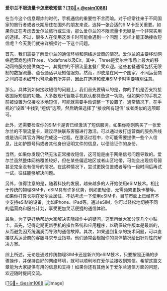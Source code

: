 **爱尔兰不限流量卡怎麽收短信？[[TG💪+ @esim1088](https://t.me/s/esim1088)]**

在当今这个信息爆炸的时代，手机通信的重要性不言而喻。对于经常往来于不同国家的旅行者或者长期居住在国外的朋友来说，选择一张合适的SIM卡至关重要。如果你正在考虑去爱尔兰旅行或生活，那么爱尔兰的不限流量卡无疑是一个非常实用的选择。不过，很多人在使用这类卡时可能会遇到一个问题：怎样才能正确接收短信呢？今天我们就来详细探讨一下这个问题。

首先，我们需要了解爱尔兰的通信环境和网络运营商的情况。爱尔兰的主要移动网络运营商包括Three、Vodafone以及Eir。其中，Three是爱尔兰市场上最大的移动网络服务提供商之一，其提供的不限流量套餐广受欢迎。这些套餐通常包括无限制的数据流量、语音通话以及短信服务。然而，即使是在同一个国家，不同运营商之间的技术细节也可能会有所差异，因此在选择和使用SIM卡时需要特别注意。

那么，具体到如何接收短信的问题上，我们首先要确认的是，你的手机是否支持接收国际短信的功能。大多数现代智能手机默认都具备这一功能，但如果你的手机之前被设置为仅接收本地短信，可能就需要手动调整一下设置了。通常情况下，在手机的“设置”中找到“短信”选项，然后确保选择了“接收所有短信”或者类似的选项即可。

此外，还需要检查你的SIM卡是否已经激活了短信服务。如果你刚刚购买了一张爱尔兰的不限流量卡，建议尽快联系客服进行激活。可以通过拨打运营商的服务热线或是访问其官方网站完成这一过程。在激活过程中，你可能需要提供一些个人信息，比如护照号码或者其他身份证明文件的信息，以便验证你的身份。

当然，如果你发现仍然无法正常接收短信，这可能是由于网络信号问题导致的。爱尔兰虽然整体网络覆盖较好，但在某些偏远地区或者山区地带，可能会出现信号弱甚至完全没有信号的情况。在这种情况下，尝试更换位置或者等待一段时间后再试一试，往往能够解决问题。

另外，值得注意的是，随着科技的发展，越来越多的人开始使用eSIM技术。相比于传统的物理SIM卡，eSIM具有许多优势，例如更轻便、无需频繁更换卡槽等。如果你打算长期在爱尔兰居住，不妨考虑一下使用eSIM卡。目前市面上已经有不少支持eSIM的设备，比如iPhone、iPad等。通过eSIM，你可以轻松地切换不同的运营商和服务计划，享受更加灵活便捷的通信体验。

最后，为了更好地帮助大家解决实际操作中的疑问，这里再给大家分享几个小贴士。首先，记得定期更新手机的操作系统和应用程序，以确保软件版本是最新的，从而避免因系统漏洞而导致的通信故障。其次，如果遇到复杂的技术问题，可以直接联系运营商的客服寻求专业指导。他们通常会根据你的具体情况给出针对性的解决方案。

综上所述，无论是通过传统物理SIM卡还是新兴的eSIM技术，只要按照正确的步骤操作，并保持良好的网络环境，就可以顺利地在爱尔兰接收到短信。希望这篇文章能为大家提供有用的信息和支持！如果你还有其他关于爱尔兰通信方面的问题，欢迎随时提问交流。

[[TG💪+ @esim1088](https://t.me/s/esim1088) ![Image](https://i.postimg.cc/4NQfJmqS/Snipaste-2025-05-13-00-14-12.png)]